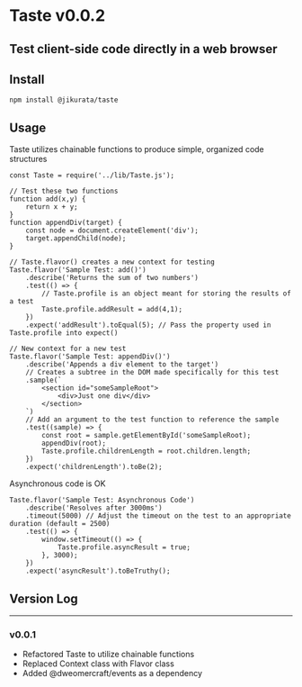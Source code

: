 # Taste v0.0.2
Test client-side code directly in a web browser
---
## Install
```
npm install @jikurata/taste
```
## Usage
Taste utilizes chainable functions to produce simple, organized code structures
```
const Taste = require('../lib/Taste.js');

// Test these two functions
function add(x,y) {
    return x + y;
}
function appendDiv(target) {
    const node = document.createElement('div');
    target.appendChild(node);
}

// Taste.flavor() creates a new context for testing
Taste.flavor('Sample Test: add()')
    .describe('Returns the sum of two numbers')
    .test(() => {
        // Taste.profile is an object meant for storing the results of a test
        Taste.profile.addResult = add(4,1);
    })
    .expect('addResult').toEqual(5); // Pass the property used in Taste.profile into expect()

// New context for a new test
Taste.flavor('Sample Test: appendDiv()')
    .describe('Appends a div element to the target')
    // Creates a subtree in the DOM made specifically for this test
    .sample(`
        <section id="someSampleRoot">
            <div>Just one div</div>
        </section>
    `) 
    // Add an argument to the test function to reference the sample
    .test((sample) => {
        const root = sample.getElementById('someSampleRoot);
        appendDiv(root);
        Taste.profile.childrenLength = root.children.length;
    })
    .expect('childrenLength').toBe(2);
```
Asynchronous code is OK
```
Taste.flavor('Sample Test: Asynchronous Code')
    .describe('Resolves after 3000ms')
    .timeout(5000) // Adjust the timeout on the test to an appropriate duration (default = 2500)
    .test(() => {
        window.setTimeout(() => {
            Taste.profile.asyncResult = true;
        }, 3000);
    })
    .expect('asyncResult').toBeTruthy();

```
## Version Log
---
### v0.0.1
- Refactored Taste to utilize chainable functions
- Replaced Context class with Flavor class
- Added @dweomercraft/events as a dependency

